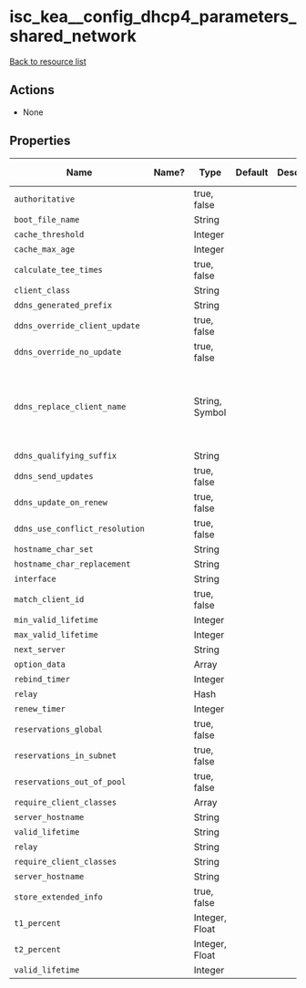 # isc_kea__config_dhcp4_parameters_shared_network

[Back to resource list](../README.md#resources)

## Actions

- None

## Properties

| Name                           | Name? | Type           | Default | Description | Allowed Values                                |
| ------------------------------ | ----- | -------------- | ------- | ----------- | --------------------------------------------- |
| `authoritative`                |       | true, false    |         |             |                                               |
| `boot_file_name`               |       | String         |         |             |                                               |
| `cache_threshold`              |       | Integer        |         |             |                                               |
| `cache_max_age`                |       | Integer        |         |             |                                               |
| `calculate_tee_times`          |       | true, false    |         |             |                                               |
| `client_class`                 |       | String         |         |             |                                               |
| `ddns_generated_prefix`        |       | String         |         |             |                                               |
| `ddns_override_client_update`  |       | true, false    |         |             |                                               |
| `ddns_override_no_update`      |       | true, false    |         |             |                                               |
| `ddns_replace_client_name`     |       | String, Symbol |         |             | never, always, when-present, when-not-present |
| `ddns_qualifying_suffix`       |       | String         |         |             |                                               |
| `ddns_send_updates`            |       | true, false    |         |             |                                               |
| `ddns_update_on_renew`         |       | true, false    |         |             |                                               |
| `ddns_use_conflict_resolution` |       | true, false    |         |             |                                               |
| `hostname_char_set`            |       | String         |         |             |                                               |
| `hostname_char_replacement`    |       | String         |         |             |                                               |
| `interface`                    |       | String         |         |             |                                               |
| `match_client_id`              |       | true, false    |         |             |                                               |
| `min_valid_lifetime`           |       | Integer        |         |             |                                               |
| `max_valid_lifetime`           |       | Integer        |         |             |                                               |
| `next_server`                  |       | String         |         |             |                                               |
| `option_data`                  |       | Array          |         |             |                                               |
| `rebind_timer`                 |       | Integer        |         |             |                                               |
| `relay`                        |       | Hash           |         |             |                                               |
| `renew_timer`                  |       | Integer        |         |             |                                               |
| `reservations_global`          |       | true, false    |         |             |                                               |
| `reservations_in_subnet`       |       | true, false    |         |             |                                               |
| `reservations_out_of_pool`     |       | true, false    |         |             |                                               |
| `require_client_classes`       |       | Array          |         |             |                                               |
| `server_hostname`              |       | String         |         |             |                                               |
| `valid_lifetime`               |       | String         |         |             |                                               |
| `relay`                        |       | String         |         |             |                                               |
| `require_client_classes`       |       | String         |         |             |                                               |
| `server_hostname`              |       | String         |         |             |                                               |
| `store_extended_info`          |       | true, false    |         |             |                                               |
| `t1_percent`                   |       | Integer, Float |         |             |                                               |
| `t2_percent`                   |       | Integer, Float |         |             |                                               |
| `valid_lifetime`               |       | Integer        |         |             |                                               |
